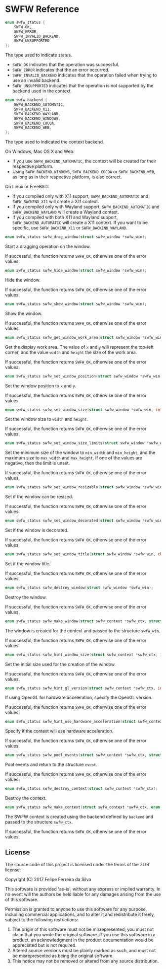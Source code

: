 # SWFW Reference

```c
enum swfw_status {
	SWFW_OK,
	SWFW_ERROR,
	SWFW_INVALID_BACKEND,
	SWFW_UNSUPPORTED
};
```

The type used to indicate status.

- `SWFW_OK` indicates that the operation was successful.
- `SWFW_ERROR` indicates that the an error occurred.
- `SWFW_INVALID_BACKEND` indicates that the operation failed when trying to use an invalid backend.
- `SWFW_UNSUPPORTED` indicates that the operation is not supported by the backend used in the context.

```c
enum swfw_backend {
	SWFW_BACKEND_AUTOMATIC,
	SWFW_BACKEND_X11,
	SWFW_BACKEND_WAYLAND,
	SWFW_BACKEND_WINDOWS,
	SWFW_BACKEND_COCOA,
	SWFW_BACKEND_WEB,
};
```

The type used to indicated the context backend.

On Windows, Mac OS X and Web:

- If you use `SWFW_BACKEND_AUTOMATIC`, the context will be created for their respective platform.
- Using `SWFW_BACKEND_WINDOWS`, `SWFW_BACKEND_COCOA` or `SWFW_BACKEND_WEB`, as long as in their respective platform, is also correct.

On Linux or FreeBSD:

- If you compiled only with X11 support, `SWFW_BACKEND_AUTOMATIC` and `SWFW_BACKEND_X11` will create a X11 context.
- If you compiled only with Wayland support, `SWFW_BACKEND_AUTOMATIC` and `SWFW_BACKEND_WAYLAND` will create a Wayland context.
- If you compiled with both X11 and Wayland support, `SWFW_BACKEND_AUTOMATIC` will create a X11 context. If you want to be specific, use `SWFW_BACKEND_X11` or `SWFW_BACKEND_WAYLAND`.

```c
enum swfw_status swfw_drag_window(struct swfw_window *swfw_win);
```

Start a dragging operation on the window.

If successful, the function returns `SWFW_OK`, otherwise one of the error values.

```c
enum swfw_status swfw_hide_window(struct swfw_window *swfw_win);
```

Hide the window.

If successful, the function returns `SWFW_OK`, otherwise one of the error values.

```c
enum swfw_status swfw_show_window(struct swfw_window *swfw_win);
```

Show the window.

If successful, the function returns `SWFW_OK`, otherwise one of the error values.

```c
enum swfw_status swfw_get_window_work_area(struct swfw_window *swfw_win, int32_t *x, int32_t *y, int32_t *width, int32_t *height);
```

Get the display work area. The value of `x` and `y` will represent the top-left corner, and the value `width` and `height` the size of the work area.

If successful, the function returns `SWFW_OK`, otherwise one of the error values.

```c
enum swfw_status swfw_set_window_position(struct swfw_window *swfw_win, int32_t x, int32_t y);
```

Set the window position to `x` and `y`.

If successful, the function returns `SWFW_OK`, otherwise one of the error values.

```c
enum swfw_status swfw_set_window_size(struct swfw_window *swfw_win, int32_t width, int32_t height);
```

Set the window size to `width` and `height`.

If successful, the function returns `SWFW_OK`, otherwise one of the error values.

```c
enum swfw_status swfw_set_window_size_limits(struct swfw_window *swfw_win, int32_t min_width, int32_t min_height, int32_t max_width, int32_t max_height);
```

Set the minimum size of the window to `min_width` and `min_height`, and the maximum size to `max_width` and `max_height`. If one of the values are negative, then the limit is unset.

If successful, the function returns `SWFW_OK`, otherwise one of the error values.

```c
enum swfw_status swfw_set_window_resizable(struct swfw_window *swfw_win, bool resizable);
```

Set if the window can be resized.

If successful, the function returns `SWFW_OK`, otherwise one of the error values.

```c
enum swfw_status swfw_set_window_decorated(struct swfw_window *swfw_win, bool decorated);
```

Set if the window is decorated.

If successful, the function returns `SWFW_OK`, otherwise one of the error values.

```c
enum swfw_status swfw_set_window_title(struct swfw_window *swfw_win, char *title);
```

Set if the window title.

If successful, the function returns `SWFW_OK`, otherwise one of the error values.

```c
enum swfw_status swfw_destroy_window(struct swfw_window *swfw_win);
```

Destroy the window.

If successful, the function returns `SWFW_OK`, otherwise one of the error values.

```c
enum swfw_status swfw_make_window(struct swfw_context *swfw_ctx, struct swfw_window *swfw_win);
```

The window is created for the context and passed to the structure `swfw_win`.

If successful, the function returns `SWFW_OK`, otherwise one of the error values.

```c
enum swfw_status swfw_hint_window_size(struct swfw_context *swfw_ctx, int32_t width, int32_t height);
```

Set the initial size used for the creation of the window.

If successful, the function returns `SWFW_OK`, otherwise one of the error values.

```c
enum swfw_status swfw_hint_gl_version(struct swfw_context *swfw_ctx, int32_t major, int32_t minor);
```

If using OpenGL for hardware acceleration, specify the OpenGL version.

If successful, the function returns `SWFW_OK`, otherwise one of the error values.

```c
enum swfw_status swfw_hint_use_hardware_acceleration(struct swfw_context *swfw_ctx, bool use_hardware_acceleration);
```

Specify if the context will use hardware acceleration.

If successful, the function returns `SWFW_OK`, otherwise one of the error values.

```c
enum swfw_status swfw_pool_events(struct swfw_context *swfw_ctx, struct swfw_event *event);
```

Pool events and return to the structure `event`.

If successful, the function returns `SWFW_OK`, otherwise one of the error values.

```c
enum swfw_status swfw_destroy_context(struct swfw_context *swfw_ctx);
```

Destroy the context.

```c
enum swfw_status swfw_make_context(struct swfw_context *swfw_ctx, enum swfw_backend backend);
```

The SWFW context is created using the backend defined by `backend` and passed to the structure `swfw_ctx`.

If successful, the function returns `SWFW_OK`, otherwise one of the error values.

## License

The source code of this project is licensed under the terms of the ZLIB license:

Copyright (C) 2017 Felipe Ferreira da Silva

This software is provided 'as-is', without any express or implied warranty. In
no event will the authors be held liable for any damages arising from the use of
this software.

Permission is granted to anyone to use this software for any purpose, including
commercial applications, and to alter it and redistribute it freely, subject to
the following restrictions:

  1. The origin of this software must not be misrepresented; you must not claim
     that you wrote the original software. If you use this software in a
     product, an acknowledgment in the product documentation would be
     appreciated but is not required.
  2. Altered source versions must be plainly marked as such, and must not be
     misrepresented as being the original software.
  3. This notice may not be removed or altered from any source distribution.

